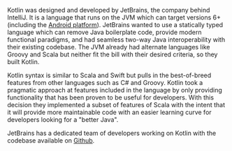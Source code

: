 Kotlin was designed and developed by JetBrains, the company behind IntelliJ. 
It is a language that runs on the JVM which can target versions 6+ (including the [Android platform](https://blog.jetbrains.com/kotlin/2017/05/kotlin-on-android-now-official/)).
JetBrains wanted to use a statically typed language which can remove Java boilerplate code, provide modern functional paradigms, and had seamless two-way Java interoperability with their existing codebase. 
The JVM already had alternate languages like Groovy and Scala but neither fit the bill with their desired criteria, so they built Kotlin.

Kotlin syntax is similar to Scala and Swift but pulls in the best-of-breed features from other languages such as
C# and Groovy. 
Kotlin took a pragmatic approach at features included in the language by only providing functionality that has
been proven to be useful for developers. 
With this decision they implemented a subset of features of Scala with the intent that it will provide more maintainable code with an easier learning curve for developers looking for a "better Java".

JetBrains has a dedicated team of developers working on Kotlin with the codebase available on [Github](https://github.com/JetBrains/kotlin).
